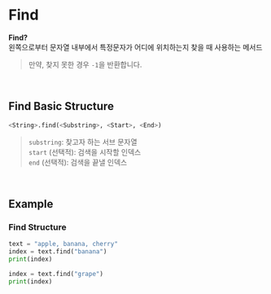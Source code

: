 # Find
**Find?** <br>
왼쪽으로부터 문자열 내부에서 특정문자가 어디에 위치하는지 찾을 때 사용하는 메서드
> 만약, 찾지 못한 경우 `-1`을 반환합니다.
<br>

## Find Basic Structure
```python
<String>.find(<Substring>, <Start>, <End>)
```
> `substring`: 찾고자 하는 서브 문자열 <br> `start` (선택적): 검색을 시작할 인덱스 <br> `end` (선택적): 검색을 끝낼 인덱스

<br>

## Example
### Find Structure
```python
text = "apple, banana, cherry"
index = text.find("banana")
print(index)
```
```python
index = text.find("grape")
print(index)
```